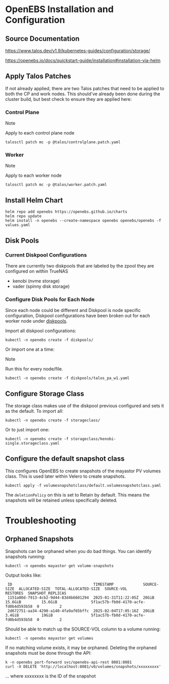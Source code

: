 # OpenEBS Installation and Configuration

## Source Documentation
https://www.talos.dev/v1.9/kubernetes-guides/configuration/storage/

https://openebs.io/docs/quickstart-guide/installation#installation-via-helm

## Apply Talos Patches
If not already applied, there are two Talos patches that need to be applied to both the CP and work nodes.  This should've already been done during the cluster build, but best check to ensure they are applied here:

### Control Plane
> [!Note]
> Apply to each control plane node

`talosctl patch mc -p @talos/controlplane.patch.yaml`

### Worker
> [!Note]
> Apply to each worker node

`talosctl patch mc -p @talos/worker.patch.yaml`

## Install Helm Chart
```
helm repo add openebs https://openebs.github.io/charts
helm repo update
helm install -n openebs --create-namespace openebs openebs/openebs -f values.yaml
```

## Disk Pools

### Current Diskpool Configurations
There are currently two diskpools that are labeled by the zpool they are configured on within TrueNAS
- kenobi (nvme storage)
- vader (spinny disk storage)


### Configure Disk Pools for Each Node
Since each node could be different and Diskpool is node specific configuration, Diskpool configurations have been broken out for each worker node under [diskpools](diskpools/). 

Import all diskpool configurations:
```
kubectl -n openebs create -f diskpools/
```

Or import one at a time:
> [!Note]
> Run this for every node/file.

```
kubectl -n openebs create -f diskpools/talos_pa_w1.yaml
```

## Configure Storage Class
The storage class makes use of the diskpool previous configured and sets it as the default.  To import all:
```
kubectl -n openebs create -f storageclass/
```
Or to just import one:
```
kubectl -n openebs create -f storageclass/kenobi-single.storageclass.yaml
```

## Configure the default snapshot class
This configures OpenEBS to create snapshots of the mayastor PV volumes class.  This is used later within Velero to create snapshots.
```
kubectl apply -f volumesnapshotclass/default.volumesnapshotclass.yaml
```
The `deletionPolicy` on this is set to Retain by default.  This means the snapshots will be retained unless specifically deleted.

# Troubleshooting

## Orphaned Snapshots
Snapshots can be orphaned when you do bad things.  You can identify snapshots running:
```
kubectl -n openebs mayastor get volume-snapshots
```
Output looks like:
```
 ID                                    TIMESTAMP             SOURCE-SIZE  ALLOCATED-SIZE  TOTAL-ALLOCATED-SIZE  SOURCE-VOL                            RESTORES  SNAPSHOT_REPLICAS
 1151a80d-7913-4cb2-9d44-83d4b6601294  2025-01-31T11:22:05Z  20GiB        15.6GiB         15.6GiB               5f1ac57b-fb0d-4170-acfe-fd0b4d593b58  0         2
 2d672751-aa34-4290-a140-4fa9af65bffc  2025-02-04T17:05:16Z  20GiB        3.4GiB          19GiB                 5f1ac57b-fb0d-4170-acfe-fd0b4d593b58  0         2
```

Should be able to match up the SOURCE-VOL column to a volume running:
```
kubectl -n openebs mayastor get volumes
```

If no matching volume exists, it may be orphaned.  Deleting the orphaned snapshots must be done through the API:
```
k -n openebs port-forward svc/openebs-api-rest 8081:8081
curl -X DELETE 'http://localhost:8081/v0/volumes/snapshots/xxxxxxxxx'
```
... where xxxxxxxx is the ID of the snapshot
